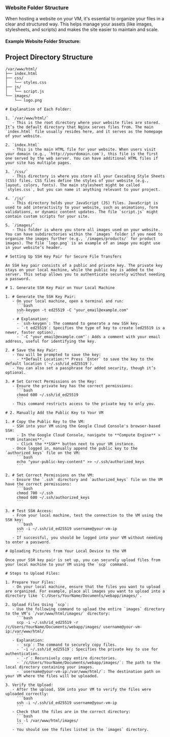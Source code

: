 ### **Website Folder Structure**

When hosting a website on your VM, it's essential to organize your files in a clear and structured way. This helps manage your assets (like images, stylesheets, and scripts) and makes the site easier to maintain and scale.

#### **Example Website Folder Structure:**


## Project Directory Structure

```plaintext
/var/www/html/
├── index.html
├── css/
│   └── styles.css
├── js/
│   └── script.js
└── images/
    └── logo.png

# Explanation of Each Folder:

1. `/var/www/html/`
   - This is the root directory where your website files are stored. It’s the default directory that Nginx serves files from. The main `index.html` file usually resides here, and it serves as the homepage of your website.

2. `index.html`
   - This is the main HTML file for your website. When users visit your domain (e.g., `http://yourdomain.com`), this file is the first one served by the web server. You can have additional HTML files if your site has multiple pages.

3. `/css/`
   - This directory is where you store all your Cascading Style Sheets (CSS) files. CSS files define the styles of your website (e.g., layout, colors, fonts). The main stylesheet might be called `styles.css`, but you can name it anything relevant to your project.

4. `/js/`
   - This directory holds your JavaScript (JS) files. JavaScript is used to add interactivity to your website, such as animations, form validations, or dynamic content updates. The file `script.js` might contain custom scripts for your site.

5. `/images/`
   - This folder is where you store all images used on your website. You can have subdirectories within the `images` folder if you need to organize the images further (e.g., `/images/products/` for product images). The file `logo.png` is an example of an image you might use in your website’s header.

# Setting Up SSH Key Pair for Secure File Transfers

An SSH key pair consists of a public and private key. The private key stays on your local machine, while the public key is added to the server. This setup allows you to authenticate securely without needing a password.

# 1. Generate SSH Key Pair on Your Local Machine

1. # Generate the SSH Key Pair:
   - On your local machine, open a terminal and run:
     ```bash
     ssh-keygen -t ed25519 -C "your_email@example.com"
     ```
   - # Explanation:
     - `ssh-keygen`: The command to generate a new SSH key.
     - `-t ed25519`: Specifies the type of key to create (ed25519 is a newer, faster option).
     - `-C "your_email@example.com"`: Adds a comment with your email address, useful for identifying the key.

2. # Save the Key Pair:
   - You will be prompted to save the key:
     - **Default Location:** Press `Enter` to save the key to the default location (`~/.ssh/id_ed25519`).
   - You can also set a passphrase for added security, though it’s optional.

3. # Set Correct Permissions on the Key:
   - Ensure the private key has the correct permissions:
     ```bash
     chmod 600 ~/.ssh/id_ed25519
     ```
   - This command restricts access to the private key to only you.

# 2. Manually Add the Public Key to Your VM

1. # Copy the Public Key to the VM: 
   - SSH into your VM using the Google Cloud Console's browser-based SSH:
     - In the Google Cloud Console, navigate to **Compute Engine** > **VM instances**.
     - Click the **SSH** button next to your VM instance.
   - Once logged in, manually append the public key to the `authorized_keys` file on the VM:
     ```bash
     echo "your-public-key-content" >> ~/.ssh/authorized_keys
     ```

2. # Set Correct Permissions on the VM:
   - Ensure the `.ssh` directory and `authorized_keys` file on the VM have the correct permissions:
     ```bash
     chmod 700 ~/.ssh
     chmod 600 ~/.ssh/authorized_keys
     ```

3. # Test SSH Access:
   - From your local machine, test the connection to the VM using the SSH key:
     ```bash
     ssh -i ~/.ssh/id_ed25519 username@your-vm-ip
     ```
   - If successful, you should be logged into your VM without needing to enter a password.

# Uploading Pictures from Your Local Device to the VM

Once your SSH key pair is set up, you can securely upload files from your local machine to your VM using the `scp` command.

# Steps to Upload Files:

1. Prepare Your Files:
   - On your local machine, ensure that the files you want to upload are organized. For example, place all images you want to upload into a directory like `C:/Users/YourName/Documents/webapp/images/`.

2. Upload Files Using `scp`:
   - Use the following command to upload the entire `images` directory to the VM’s `/var/www/html/images/` directory:
     ```bash
     scp -i ~/.ssh/id_ed25519 -r /c/Users/YourName/Documents/webapp/images/ username@your-vm-ip:/var/www/html/
     ```
   - Explanation:
     - `scp`: The command to securely copy files.
     - `-i ~/.ssh/id_ed25519`: Specifies the private key to use for authentication.
     - `-r`: Recursively copy entire directories.
     - `/c/Users/YourName/Documents/webapp/images/`: The path to the local directory containing your images.
     - `username@your-vm-ip:/var/www/html/`: The destination path on your VM where the files will be uploaded.

3. Verify the Upload:
   - After the upload, SSH into your VM to verify the files were uploaded correctly:
     ```bash
     ssh -i ~/.ssh/id_ed25519 username@your-vm-ip
     ```
   - Check that the files are in the correct directory:
     ```bash
     ls -l /var/www/html/images/
     ```
   - You should see the files listed in the `images` directory.
